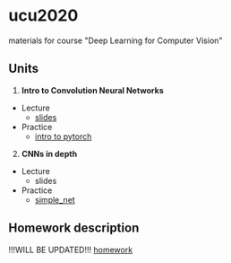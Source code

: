 # ucu2020
materials for course "Deep Learning for Computer Vision"


## Units


1.  **Intro to Convolution Neural Networks**

  - Lecture
    - [slides](https://github.com/lyubonko/ucu2020cv/raw/master/lectures/lecture1_intro.pdf)
  - Practice
    - [intro to pytorch](https://colab.research.google.com/github/lyubonko/ucu2020cv/blob/master/assignments/a1_pytorch.ipynb)
    
2.  **CNNs in depth**

  - Lecture
    - slides
  - Practice
    - [simple_net](https://colab.research.google.com/github/lyubonko/ucu2020cv/blob/master/assignments/a2_simple_network.ipynb)    
    
## Homework description

!!!WILL BE UPDATED!!! [homework](https://github.com/lyubonko/ucu2020cv/raw/master/assignments/2020_UCU_Deep_Learning_for_Computer_Vision_HOMEWORK.pdf)
